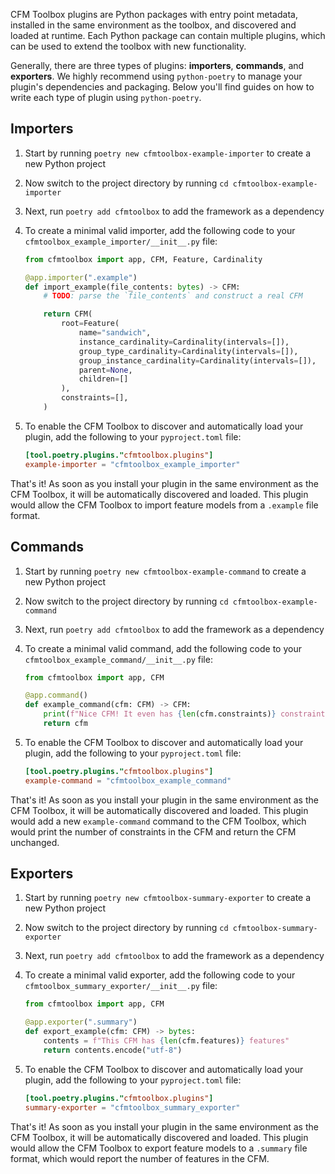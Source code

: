 CFM Toolbox plugins are Python packages with entry point metadata, installed in the same environment as the toolbox, and discovered and loaded at runtime.
Each Python package can contain multiple plugins, which can be used to extend the toolbox with new functionality.

Generally, there are three types of plugins: **importers**, **commands**, and **exporters**.
We highly recommend using `python-poetry` to manage your plugin's dependencies and packaging.
Below you'll find guides on how to write each type of plugin using `python-poetry`.

## Importers

1. Start by running `poetry new cfmtoolbox-example-importer` to create a new Python project
2. Now switch to the project directory by running `cd cfmtoolbox-example-importer`
3. Next, run `poetry add cfmtoolbox` to add the framework as a dependency
4. To create a minimal valid importer, add the following code to your `cfmtoolbox_example_importer/__init__.py` file:

    ```python
    from cfmtoolbox import app, CFM, Feature, Cardinality

    @app.importer(".example")
    def import_example(file_contents: bytes) -> CFM:
        # TODO: parse the `file_contents` and construct a real CFM

        return CFM(
            root=Feature(
                name="sandwich",
                instance_cardinality=Cardinality(intervals=[]),
                group_type_cardinality=Cardinality(intervals=[]),
                group_instance_cardinality=Cardinality(intervals=[]),
                parent=None,
                children=[]
            ),
            constraints=[],
        )
    ```

5. To enable the CFM Toolbox to discover and automatically load your plugin, add the following to your `pyproject.toml` file:

    ```toml
    [tool.poetry.plugins."cfmtoolbox.plugins"]
    example-importer = "cfmtoolbox_example_importer"
    ```

That's it!
As soon as you install your plugin in the same environment as the CFM Toolbox, it will be automatically discovered and loaded.
This plugin would allow the CFM Toolbox to import feature models from a `.example` file format.


## Commands

1. Start by running `poetry new cfmtoolbox-example-command` to create a new Python project
2. Now switch to the project directory by running `cd cfmtoolbox-example-command`
3. Next, run `poetry add cfmtoolbox` to add the framework as a dependency
4. To create a minimal valid command, add the following code to your `cfmtoolbox_example_command/__init__.py` file:

    ```python
    from cfmtoolbox import app, CFM

    @app.command()
    def example_command(cfm: CFM) -> CFM:
        print(f"Nice CFM! It even has {len(cfm.constraints)} constraints!")
        return cfm
    ```

5. To enable the CFM Toolbox to discover and automatically load your plugin, add the following to your `pyproject.toml` file:

    ```toml
    [tool.poetry.plugins."cfmtoolbox.plugins"]
    example-command = "cfmtoolbox_example_command"
    ```

That's it!
As soon as you install your plugin in the same environment as the CFM Toolbox, it will be automatically discovered and loaded.
This plugin would add a new `example-command` command to the CFM Toolbox, which would print the number of constraints in the CFM and return the CFM unchanged.


## Exporters

1. Start by running `poetry new cfmtoolbox-summary-exporter` to create a new Python project
2. Now switch to the project directory by running `cd cfmtoolbox-summary-exporter`
3. Next, run `poetry add cfmtoolbox` to add the framework as a dependency
4. To create a minimal valid exporter, add the following code to your `cfmtoolbox_summary_exporter/__init__.py` file:

    ```python
    from cfmtoolbox import app, CFM

    @app.exporter(".summary")
    def export_example(cfm: CFM) -> bytes:
        contents = f"This CFM has {len(cfm.features)} features"
        return contents.encode("utf-8")
    ```

5. To enable the CFM Toolbox to discover and automatically load your plugin, add the following to your `pyproject.toml` file:

    ```toml
    [tool.poetry.plugins."cfmtoolbox.plugins"]
    summary-exporter = "cfmtoolbox_summary_exporter"
    ```

That's it!
As soon as you install your plugin in the same environment as the CFM Toolbox, it will be automatically discovered and loaded.
This plugin would allow the CFM Toolbox to export feature models to a `.summary` file format, which would report the number of features in the CFM.
